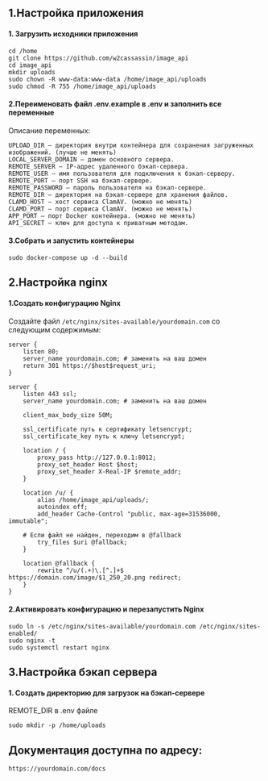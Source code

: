 ## 1.Настройка приложения

#### 1. Загрузить исходники приложения

```
cd /home
git clone https://github.com/w2cassassin/image_api
cd image_api
mkdir uploads
sudo chown -R www-data:www-data /home/image_api/uploads
sudo chmod -R 755 /home/image_api/uploads
```

#### 2.Переименовать файл .env.example в .env и заполнить все переменные

Описание переменных:

```
UPLOAD_DIR — директория внутри контейнера для сохранения загруженных изображений. (лучше не менять)
LOCAL_SERVER_DOMAIN — домен основного сервера.
REMOTE_SERVER — IP-адрес удаленного бэкап-сервера.
REMOTE_USER — имя пользователя для подключения к бэкап-серверу.
REMOTE_PORT — порт SSH на бэкап-сервере.
REMOTE_PASSWORD — пароль пользователя на бэкап-сервере.
REMOTE_DIR — директория на бэкап-сервере для хранения файлов.
CLAMD_HOST — хост сервиса ClamAV. (можно не менять)
CLAMD_PORT — порт сервиса ClamAV. (можно не менять)
APP_PORT — порт Docker контейнера. (можно не менять)
API_SECRET — ключ для доступа к приватным методам.
```

#### 3.Собрать и запустить контейнеры

```
sudo docker-compose up -d --build
```

## 2.Настройка nginx

#### 1.Создать конфигурацию Nginx

Создайте файл ``/etc/nginx/sites-available/yourdomain.com`` со следующим содержимым:

```
server {
    listen 80;
    server_name yourdomain.com; # заменить на ваш домен
    return 301 https://$host$request_uri;
}

server {
    listen 443 ssl;
    server_name yourdomain.com; # заменить на ваш домен

    client_max_body_size 50M;

    ssl_certificate путь к сертификату letsencrypt;
    ssl_certificate_key путь к ключу letsencrypt;

    location / {
        proxy_pass http://127.0.0.1:8012;
        proxy_set_header Host $host;
        proxy_set_header X-Real-IP $remote_addr;
    }

    location /u/ {
        alias /home/image_api/uploads/;
        autoindex off;
        add_header Cache-Control "public, max-age=31536000, immutable";
  
	# Если файл не найден, переходим в @fallback
        try_files $uri @fallback;
    }

    location @fallback {
        rewrite ^/u/(.+)\.[^.]+$ https://domain.com/image/$1_250_20.png redirect;
    }
}
```

#### 2.Активировать конфигурацию и перезапустить Nginx

```
sudo ln -s /etc/nginx/sites-available/yourdomain.com /etc/nginx/sites-enabled/
sudo nginx -t 
sudo systemctl restart nginx
```

## 3.Настройка бэкап сервера

#### 1. Создать директорию для загрузок на бэкап-сервере

REMOTE_DIR  в .env файле

```
sudo mkdir -p /home/uploads
```

## Документация доступна по адресу:

```
https://yourdomain.com/docs
```

